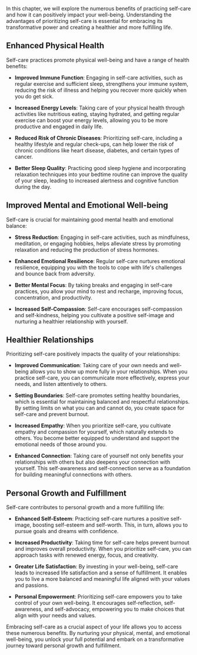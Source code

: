 
In this chapter, we will explore the numerous benefits of practicing self-care and how it can positively impact your well-being. Understanding the advantages of prioritizing self-care is essential for embracing its transformative power and creating a healthier and more fulfilling life.

Enhanced Physical Health
------------------------

Self-care practices promote physical well-being and have a range of health benefits:

* **Improved Immune Function**: Engaging in self-care activities, such as regular exercise and sufficient sleep, strengthens your immune system, reducing the risk of illness and helping you recover more quickly when you do get sick.

* **Increased Energy Levels**: Taking care of your physical health through activities like nutritious eating, staying hydrated, and getting regular exercise can boost your energy levels, allowing you to be more productive and engaged in daily life.

* **Reduced Risk of Chronic Diseases**: Prioritizing self-care, including a healthy lifestyle and regular check-ups, can help lower the risk of chronic conditions like heart disease, diabetes, and certain types of cancer.

* **Better Sleep Quality**: Practicing good sleep hygiene and incorporating relaxation techniques into your bedtime routine can improve the quality of your sleep, leading to increased alertness and cognitive function during the day.

Improved Mental and Emotional Well-being
----------------------------------------

Self-care is crucial for maintaining good mental health and emotional balance:

* **Stress Reduction**: Engaging in self-care activities, such as mindfulness, meditation, or engaging hobbies, helps alleviate stress by promoting relaxation and reducing the production of stress hormones.

* **Enhanced Emotional Resilience**: Regular self-care nurtures emotional resilience, equipping you with the tools to cope with life's challenges and bounce back from adversity.

* **Better Mental Focus**: By taking breaks and engaging in self-care practices, you allow your mind to rest and recharge, improving focus, concentration, and productivity.

* **Increased Self-Compassion**: Self-care encourages self-compassion and self-kindness, helping you cultivate a positive self-image and nurturing a healthier relationship with yourself.

Healthier Relationships
-----------------------

Prioritizing self-care positively impacts the quality of your relationships:

* **Improved Communication**: Taking care of your own needs and well-being allows you to show up more fully in your relationships. When you practice self-care, you can communicate more effectively, express your needs, and listen attentively to others.

* **Setting Boundaries**: Self-care promotes setting healthy boundaries, which is essential for maintaining balanced and respectful relationships. By setting limits on what you can and cannot do, you create space for self-care and prevent burnout.

* **Increased Empathy**: When you prioritize self-care, you cultivate empathy and compassion for yourself, which naturally extends to others. You become better equipped to understand and support the emotional needs of those around you.

* **Enhanced Connection**: Taking care of yourself not only benefits your relationships with others but also deepens your connection with yourself. This self-awareness and self-connection serve as a foundation for building meaningful connections with others.

Personal Growth and Fulfillment
-------------------------------

Self-care contributes to personal growth and a more fulfilling life:

* **Enhanced Self-Esteem**: Practicing self-care nurtures a positive self-image, boosting self-esteem and self-worth. This, in turn, allows you to pursue goals and dreams with confidence.

* **Increased Productivity**: Taking time for self-care helps prevent burnout and improves overall productivity. When you prioritize self-care, you can approach tasks with renewed energy, focus, and creativity.

* **Greater Life Satisfaction**: By investing in your well-being, self-care leads to increased life satisfaction and a sense of fulfillment. It enables you to live a more balanced and meaningful life aligned with your values and passions.

* **Personal Empowerment**: Prioritizing self-care empowers you to take control of your own well-being. It encourages self-reflection, self-awareness, and self-advocacy, empowering you to make choices that align with your needs and values.

Embracing self-care as a crucial aspect of your life allows you to access these numerous benefits. By nurturing your physical, mental, and emotional well-being, you unlock your full potential and embark on a transformative journey toward personal growth and fulfillment.

